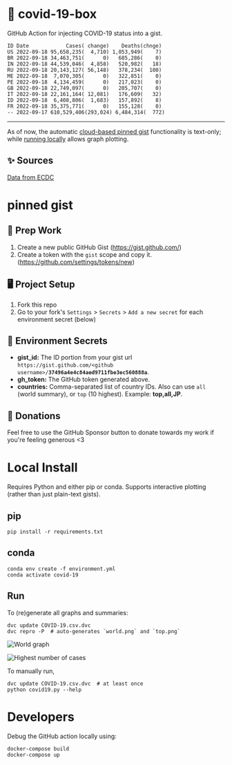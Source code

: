 # 🏥 covid-19-box

GitHub Action for injecting COVID-19 status into a gist.

```
ID Date            Cases( change)    Deaths(chnge)
US 2022-09-18 95,658,235(  4,710) 1,053,949(    7)
BR 2022-09-18 34,463,751(      0)   685,286(    0)
IN 2022-09-18 44,539,046(  4,858)   520,982(   18)
RU 2022-09-18 20,143,127( 56,148)   378,234(  100)
ME 2022-09-18  7,070,305(      0)   322,851(    0)
PE 2022-09-18  4,134,459(      0)   217,023(    0)
GB 2022-09-18 22,749,097(      0)   205,707(    0)
IT 2022-09-18 22,161,164( 12,081)   176,609(   32)
ID 2022-09-18  6,408,806(  1,683)   157,892(    8)
FR 2022-09-18 35,375,771(      0)   155,128(    0)
-- 2022-09-17 610,529,406(293,024) 6,484,314(  772)
```

---

As of now, the automatic [cloud-based pinned gist](#pinned-gist) functionality is text-only;
while [running locally](#local-install) allows graph plotting.

## ✨ Sources

[Data from ECDC](https://www.ecdc.europa.eu/en/publications-data/download-todays-data-geographic-distribution-covid-19-cases-worldwide)

# pinned gist

## 🎒 Prep Work
1. Create a new public GitHub Gist (https://gist.github.com/)
1. Create a token with the `gist` scope and copy it. (https://github.com/settings/tokens/new)

## 🖥 Project Setup
1. Fork this repo
1. Go to your fork's `Settings` > `Secrets` > `Add a new secret` for each environment secret (below)

## 🤫 Environment Secrets
- **gist_id:** The ID portion from your gist url `https://gist.github.com/<github username>/`**`37496a4e4c84aed9711fbe3ec560888a`**.
- **gh_token:** The GitHub token generated above.
- **countries:** Comma-separated list of country IDs. Also can use `all` (world summary), or `top` (10 highest). Example: **top,all,JP**.

## 💸 Donations

Feel free to use the GitHub Sponsor button to donate towards my work if you're feeling generous <3

# Local Install

Requires Python and either pip or conda. Supports interactive plotting (rather than just plain-text gists).

## pip

```
pip install -r requirements.txt
```

## conda

```
conda env create -f environment.yml
conda activate covid-19
```

## Run

To (re)generate all graphs and summaries:

```
dvc update COVID-19.csv.dvc
dvc repro -P  # auto-generates `world.png` and `top.png`
```

![World graph](world.png)

![Highest number of cases](top.png)

To manually run,

```
dvc update COVID-19.csv.dvc  # at least once
python covid19.py --help
```

# Developers

Debug the GitHub action locally using:

```
docker-compose build
docker-compose up
```
